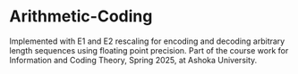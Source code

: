 # Arithmetic-Coding
Implemented with E1 and E2 rescaling for encoding and decoding arbitrary length sequences using floating point precision. Part of the course work for Information and Coding Theory, Spring 2025, at Ashoka University.
